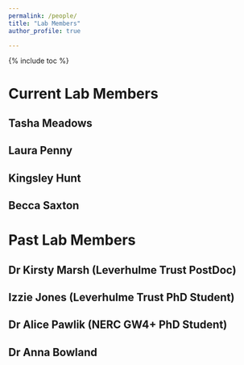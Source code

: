 ```yaml
---
permalink: /people/
title: "Lab Members"
author_profile: true

---
```


{% include toc %}

# Current Lab Members


## Tasha Meadows 

## Laura Penny

## Kingsley Hunt 

## Becca Saxton 


# Past Lab Members 


## Dr Kirsty Marsh (Leverhulme Trust PostDoc)

## Izzie Jones (Leverhulme Trust PhD Student)

## Dr Alice Pawlik (NERC GW4+ PhD Student)

## Dr Anna Bowland 
